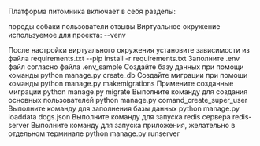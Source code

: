 Платформа питомника включает в себя разделы:

породы
собаки
пользователи
отзывы
Виртуальное окружение используемое для проекта: 
--venv

После настройки виртуального окружения установите зависимости из файла requirements.txt
--pip install -r requirements.txt
Заполните .env файл согласно файла .env_sample
Создайте базу данных при помощи команды
python manage.py create_db
Создайте миграции при помощи команды
python manage.py makemigrations
Примените созданные миграции
python manage.py migrate
Выполните команду для создания основных пользователей
python manage.py comand_create_super_user
Выполните команду для заполнения базы данных
python manage.py loaddata dogs.json
Выполните команду для запуска redis сервера
redis-server
Выполните команду для запуска приложения, желательно в отдельном терминале
python manage.py runserver